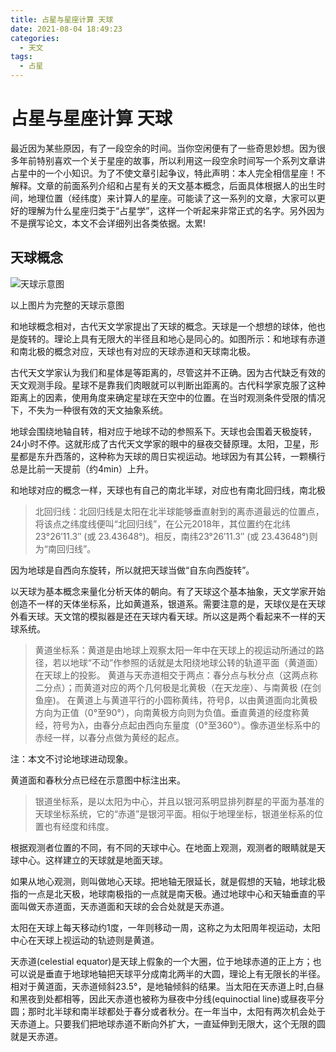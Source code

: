 ```yaml
---
title: 占星与星座计算 天球
date: 2021-08-04 18:49:23
categories:
  - 天文
tags:
  - 占星
---
```


# 占星与星座计算 天球

最近因为某些原因，有了一段空余的时间。当你空闲便有了一些奇思妙想。因为很多年前特别喜欢一个关于星座的故事，所以利用这一段空余时间写一个系列文章讲占星中的一个小知识。为了不使文章引起争议，特此声明：本人完全相信星座！不解释。文章的前面系列介绍和占星有关的天文基本概念，后面具体根据人的出生时间，地理位置（经纬度）来计算人的星座。可能读了这一系列的文章，大家可以更好的理解为什么星座归类于“占星学”，这样一个听起来非常正式的名字。另外因为不是撰写论文，本文不会详细列出各类依据。太累!

## 天球概念

![天球示意图](http://img.imzlp.com/imgs/alvin/%E5%A4%A9%E7%90%83%E7%A4%BA%E6%84%8F%E5%9B%BE.png)

以上图片为完整的天球示意图

和地球概念相对，古代天文学家提出了天球的概念。天球是一个想想的球体，他也是旋转的。理论上具有无限大的半径且和地心是同心的。如图所示：和地球有赤道和南北极的概念对应，天球也有对应的天球赤道和天球南北极。

古代天文学家认为我们和星体是等距离的，尽管这并不正确。因为古代缺乏有效的天文观测手段。星球不是靠我们肉眼就可以判断出距离的。古代科学家克服了这种距离上的因素，使用角度来确定星球在天空中的位置。在当时观测条件受限的情况下，不失为一种很有效的天文抽象系统。

地球会围绕地轴自转，相对应于地球不动的参照系下。天球也会围着天极旋转，24小时不停。这就形成了古代天文学家的眼中的昼夜交替原理。太阳，卫星，形星都是东升西落的，这种称为天球的周日实视运动。地球因为有其公转，一颗横行总是比前一天提前（约4min）上升。

和地球对应的概念一样，天球也有自己的南北半球，对应也有南北回归线，南北极

> 北回归线：北回归线是太阳在北半球能够垂直射到的离赤道最远的位置点，将该点之纬度线便叫“北回归线”，在公元2018年，其位置约在北纬23°26′11.3″ (或 23.43648°)。相反，南纬23°26′11.3″ (或 23.43648°)则为“南回归线”。

因为地球是自西向东旋转，所以就把天球当做“自东向西旋转”。

以天球为基本概念来量化分析天体的朝向。有了天球这个基本抽象，天文学家开始创造不一样的天体坐标系，比如黄道系，银道系。需要注意的是，天球仪是在天球外看天球。天文馆的模拟器是还在天球内看天球。所以这是两个看起来不一样的天球系统。

> 黄道坐标系：黄道是由地球上观察太阳一年中在天球上的视运动所通过的路径，若以地球“不动”作参照的话就是太阳绕地球公转的轨道平面（黄道面）在天球上的投影。
> 黄道与天赤道相交于两点：春分点与秋分点（这两点称二分点）；而黄道对应的两个几何极是北黄极（在天龙座）、与南黄极 (在剑鱼座)。
> 在黄道上与黄道平行的小圆称黄纬，符号β，以由黄道面向北黄极方向为正值（0°至90°），向南黄极方向则为负值。垂直黄道的经度称黄经，符号为λ，由春分点起由西向东量度（0°至360°）。像赤道坐标系中的赤经一样，以春分点做为黄经的起点。

注：本文不讨论地球进动现象。

黄道面和春秋分点已经在示意图中标注出来。

> 银道坐标系，是以太阳为中心，并且以银河系明显排列群星的平面为基准的天球坐标系统，它的“赤道”是银河平面。相似于地理坐标，银道坐标系的位置也有经度和纬度。

根据观测者位置的不同，有不同的天球中心。在地面上观测，观测者的眼睛就是天球中心。这样建立的天球就是地面天球。

如果从地心观测，则叫做地心天球。把地轴无限延长，就是假想的天轴，地球北极指的一点是北天极，地球南极指的一点就是南天极。通过地球中心和天轴垂直的平面叫做天赤道面，天赤道面和天球的会合处就是天赤道。

太阳在天球上每天移动约1度，一年则移动一周，这称之为太阳周年视运动，太阳中心在天球上视运动的轨迹则是黄道。

天赤道(celestial equator)是天球上假象的一个大圈，位于地球赤道的正上方；也可以说是垂直于地球地轴把天球平分成南北两半的大圆，理论上有无限长的半径。相对于黄道面，天赤道倾斜23.5°，是地轴倾斜的结果。当太阳在天赤道上时,白昼和黑夜到处都相等，因此天赤道也被称为昼夜中分线(equinoctial line)或昼夜平分圆；那时北半球和南半球都处于春分或者秋分。在一年当中，太阳有两次机会处于天赤道上。只要我们把地球赤道不断向外扩大，一直延伸到无限大，这个无限的圆就是天赤道。